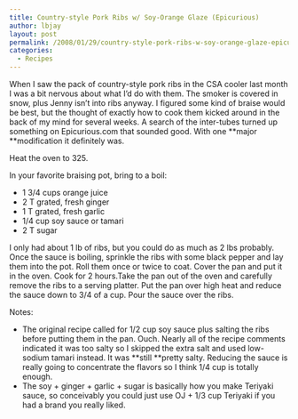 ```yaml
---
title: Country-style Pork Ribs w/ Soy-Orange Glaze (Epicurious)
author: lbjay
layout: post
permalink: /2008/01/29/country-style-pork-ribs-w-soy-orange-glaze-epicurious/
categories:
  - Recipes
---
```

<abbr class="unapi-id" title=""><!-- &nbsp; --></abbr> 

When I saw the pack of country-style pork ribs in the CSA cooler last month I was a bit nervous about what I&#8217;d do with them. The smoker is covered in snow, plus Jenny isn&#8217;t into ribs anyway. I figured some kind of braise would be best, but the thought of exactly how to cook them kicked around in the back of my mind for several weeks. A search of the inter-tubes turned up something on Epicurious.com that sounded good. With one **major **modification it definitely was.

Heat the oven to 325.

In your favorite braising pot, bring to a boil:

  * 1 3/4 cups orange juice
  * 2 T grated, fresh ginger
  * 1 T grated, fresh garlic
  * 1/4 cup soy sauce or tamari
  * 2 T sugar

I only had about 1 lb of ribs, but you could do as much as 2 lbs probably. Once the sauce is boiling, sprinkle the ribs with some black pepper and lay them into the pot. Roll them once or twice to coat. Cover the pan and put it in the oven. Cook for 2 hours.Take the pan out of the oven and carefully remove the ribs to a serving platter. Put the pan over high heat and reduce the sauce down to 3/4 of a cup. Pour the sauce over the ribs.

Notes:

  * The original recipe called for 1/2 cup soy sauce plus salting the ribs before putting them in the pan. Ouch. Nearly all of the recipe comments indicated it was too salty so I skipped the extra salt and used low-sodium tamari instead. It was **still **pretty salty. Reducing the sauce is really going to concentrate the flavors so I think 1/4 cup is totally enough.
  * The soy + ginger + garlic + sugar is basically how you make Teriyaki sauce, so conceivably you could just use OJ + 1/3 cup Teriyaki if you had a brand you really liked.